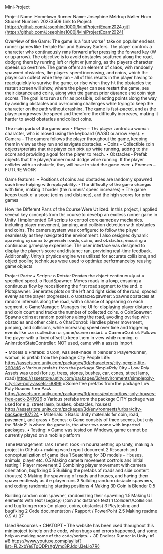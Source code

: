 Mini-Project

Project Name: Hometown Runner 
Name: Josephine Møldrup Møller Holm
Student Number: 20233509
Link to Project: [https://github.com/Josephine1000j/MiniProjectExam2024.git](https://github.com/Josephine1000j/MiniProjectExam2024)

Overview of the Game:
The game is a "but worse" take on popular endless runner games like Temple Run and Subway Surfers. The player controls a character who continuously runs forward after pressing the forward key (W or up arrow). The objective is to avoid obstacles scattered along the road, dodging them by running left or right or jumping, as the player’s character speeds up overtime.
The game offers an element of chaos, with randomly spawned obstacles, the players speed increasing, and coins, which the player can collect while they run – all of this results in the player having to react quickly to survive the game, or else when they hit the obstacles the restart screen will show, where the player can see restart the game, see their distance and coins, along with the games prior distance and coin high scores. 
 The goal is to run as far as possible, collecting points along the way by avoiding obstacles and overcoming challenges while trying to keep the character on the path without crashing.
The game is fast-paced, and as the player progresses the speed and therefore the difficulty increases, making it harder to avoid obstacles and collect coins. 

The main parts of the game are:
•	Player – The player controls a woman character, who is moved using the keyboard (WASD or arrow keys).
•	Camera – The camera follows the player throughout the game, keeping them in view as they run and navigate obstacles.
•	Coins – Collectible coin objects/prefabs that the player can pick up while running, adding to the score and providing a goal for the player to reach.
•	Obstacles - Prefab objects that the player/runner must dodge while running. If the player collides with an obstacle, they will have to start the game over.
•	Enemies – FUTURE WORK

Game features:
•	Positions of coins and obstacles are randomly spawned each time helping with replayability.
•	The difficulty of the game changes with time, making it harder (the runners’ speed increases)
•	The game keeps track of a score (coins and distance), and the high scores for prior games

How the Different Parts of the Course Were Utilized:
In this project, I applied several key concepts from the course to develop an endless runner game in Unity. I implemented C# scripts to control core gameplay mechanics, including player movement, jumping, and collision detection with obstacles and coins. The camera system was configured to follow the player seamlessly as they navigated the environment. I also designed dynamic spawning systems to generate roads, coins, and obstacles, ensuring a continuous gameplay experience. The user interface was designed to display the player’s score and distance ran, providing real-time feedback. Additionally, Unity’s physics engine was utilized for accurate collisions, and object pooling techniques were used to optimize performance by reusing game objects.

Project Parts:
•	Scripts:
o	Rotate: Rotates the object continuously at a specified speed.
o	RoadSpawner: Moves roads in a loop, ensuring a continuous flow by repositioning the first road segment to the end.
o	Plotspawner: Generates plots on the left and right sides of the road, spaced evenly as the player progresses.
o	ObstacleSpawner: Spawns obstacles at random intervals along the road, with a chance of appearing on each segment.
o	GameManager: Manages the UI for displaying player distance and coin count and tracks the number of collected coins.
o	CoinSpawner: Spawns coins at random positions along the road, avoiding overlap with obstacles and other coins.
o	CharControl: Handles player movement, jumping, and collisions, while increasing speed over time and triggering events like coin collection or game/scene restart.
o	CameraControl: Follows the player with a fixed offset to keep them in view while running.
o	AnimationStateController: NOT used, came with a assets import

•	Models & Prefabs:
o	Coin, was self-made in blender
o	Player/Runner, woman, is prefab from the package City People Life: https://assetstore.unity.com/packages/3d/characters/city-people-lite-260446 
o	Various prefabs from the package SimplePoly City - Low Poly Assets was used (for e.g. trees, stones, bushes, car, cones, street lamp, road) https://assetstore.unity.com/packages/3d/environments/simplepoly-city-low-poly-assets-58899 
o	Some tree prefabs from the package Low Poly Houses Free Pack https://assetstore.unity.com/packages/3d/props/exterior/low-poly-houses-free-pack-243926 
o	Various prefabs from the package CITY package was used for e.g. street lamp, bushes, obstacles, houses) https://assetstore.unity.com/packages/3d/environments/urban/city-package-107224 
•	Materials:
o	Basic Unity materials for coin, road, pavement, and grass
•	Scenes:
o	Game consists of three scenes, but only the ‘Main2’ is where the game is, the other two came with imported packages. 
•	Testing:
o	Game was tested on Windows, game cannot be currently played on a mobile platform

Time Management
Task	Time it Took (in hours)
Setting up Unity, making a project in GitHub + making word report document	2
Research and conceptualization of game idea	1
Searching for 3D models – Houses, animals, player etc. 	0.5
Making camera movement controls and initial testing	1
Player movement	2
Combining player movement with camera orientation, bugfixing	0.5
Building the prefabs of roads and side content (houses)	3
Making the spawning of roads and houses, and having them spawn endlessly as the player runs	3
Building random obstacle spawners, and coding randomizing starting positions	4
Making 3D Coin in Blender	0.5

Building random coin spawner, randomizing their spawning 
	1.5
Making UI elements with Text (Legacy) (coin and distance text) 	1
Colliders/Collisions and bugfixing errors (on player, coins, obstacles)	3
Playtesting and bugfixing 	2
Code documentation / Rapport / PowerPoint	2.5
Making readme	0.5
All	27



Used Resources
•	CHATGPT – The website has been used throughout this miniproject to help on the code, when bugs and errors happened, and some help on making some of the code/scripts. 
•	3D Endless Runner in Unity: #1 - #8
https://www.youtube.com/playlist?list=PL2xbYe8TgQDPsXgVmd8RJdoIJ3eLio7R6 








